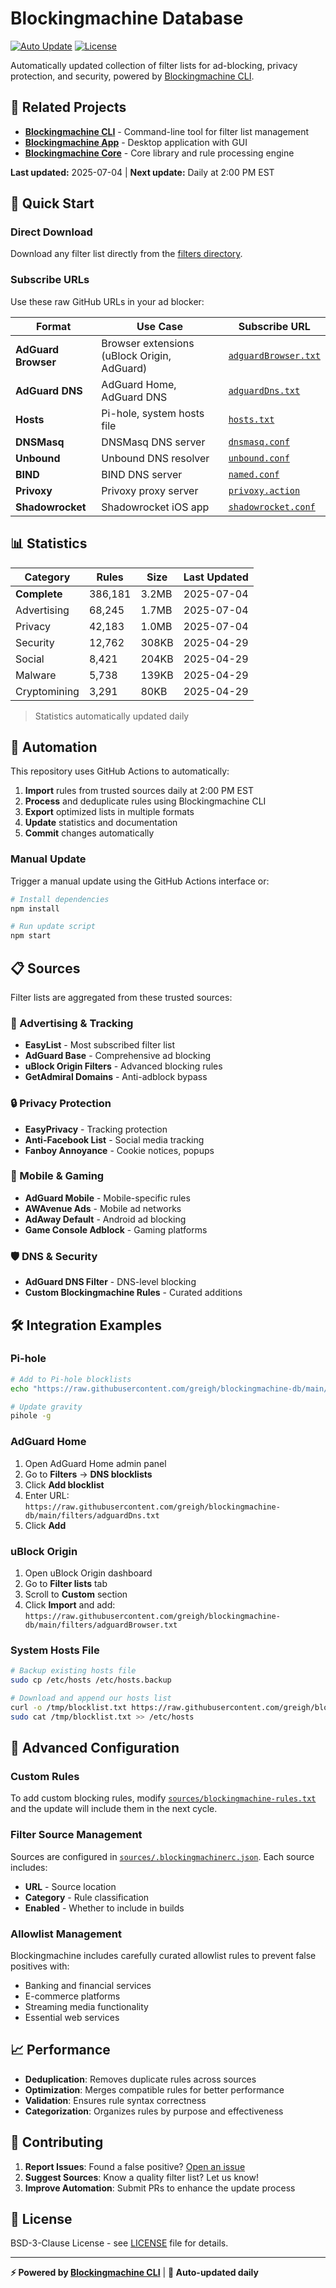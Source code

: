 # Blockingmachine Database

[![Auto Update](https://github.com/greigh/blockingmachine-db/actions/workflows/update-filters.yml/badge.svg)](https://github.com/greigh/blockingmachine-db/actions/workflows/update-filters.yml)
[![License](https://img.shields.io/badge/license-BSD--3--Clause-blue.svg)](LICENSE)

Automatically updated collection of filter lists for ad-blocking, privacy protection, and security, powered by [Blockingmachine CLI](https://github.com/greigh/blockingmachine-cli).

## 🔗 Related Projects

- **[Blockingmachine CLI](https://github.com/greigh/blockingmachine-cli)** - Command-line tool for filter list management
- **[Blockingmachine App](https://github.com/greigh/blockingmachine)** - Desktop application with GUI
- **[Blockingmachine Core](https://github.com/greigh/blockingmachine-core)** - Core library and rule processing engine

**Last updated:** 2025-07-04 | **Next update:** Daily at 2:00 PM EST

## 🚀 Quick Start

### Direct Download

Download any filter list directly from the [filters directory](./filters/).

### Subscribe URLs

Use these raw GitHub URLs in your ad blocker:

| Format | Use Case | Subscribe URL |
|--------|----------|---------------|
| **AdGuard Browser** | Browser extensions (uBlock Origin, AdGuard) | [`adguardBrowser.txt`](https://raw.githubusercontent.com/greigh/blockingmachine-db/main/filters/adguardBrowser.txt) |
| **AdGuard DNS** | AdGuard Home, AdGuard DNS | [`adguardDns.txt`](https://raw.githubusercontent.com/greigh/blockingmachine-db/main/filters/adguardDns.txt) |
| **Hosts** | Pi-hole, system hosts file | [`hosts.txt`](https://raw.githubusercontent.com/greigh/blockingmachine-db/main/filters/hosts.txt) |
| **DNSMasq** | DNSMasq DNS server | [`dnsmasq.conf`](https://raw.githubusercontent.com/greigh/blockingmachine-db/main/filters/dnsmasq.conf) |
| **Unbound** | Unbound DNS resolver | [`unbound.conf`](https://raw.githubusercontent.com/greigh/blockingmachine-db/main/filters/unbound.conf) |
| **BIND** | BIND DNS server | [`named.conf`](https://raw.githubusercontent.com/greigh/blockingmachine-db/main/filters/named.conf) |
| **Privoxy** | Privoxy proxy server | [`privoxy.action`](https://raw.githubusercontent.com/greigh/blockingmachine-db/main/filters/privoxy.action) |
| **Shadowrocket** | Shadowrocket iOS app | [`shadowrocket.conf`](https://raw.githubusercontent.com/greigh/blockingmachine-db/main/filters/shadowrocket.conf) |

## 📊 Statistics

| Category | Rules | Size | Last Updated |
|----------|-------|------|--------------|
| **Complete** | 386,181 | 3.2MB | 2025-07-04 |
| Advertising | 68,245 | 1.7MB | 2025-07-04 |
| Privacy | 42,183 | 1.0MB | 2025-07-04 |
| Security | 12,762 | 308KB | 2025-04-29 |
| Social | 8,421 | 204KB | 2025-04-29 |
| Malware | 5,738 | 139KB | 2025-04-29 |
| Cryptomining | 3,291 | 80KB | 2025-04-29 |

> Statistics automatically updated daily

## 🔄 Automation

This repository uses GitHub Actions to automatically:

1. **Import** rules from trusted sources daily at 2:00 PM EST
2. **Process** and deduplicate rules using Blockingmachine CLI  
3. **Export** optimized lists in multiple formats
4. **Update** statistics and documentation
5. **Commit** changes automatically

### Manual Update

Trigger a manual update using the GitHub Actions interface or:

```bash
# Install dependencies
npm install

# Run update script
npm start
```

## 📋 Sources

Filter lists are aggregated from these trusted sources:

### 🎯 Advertising & Tracking

- **EasyList** - Most subscribed filter list
- **AdGuard Base** - Comprehensive ad blocking
- **uBlock Origin Filters** - Advanced blocking rules
- **GetAdmiral Domains** - Anti-adblock bypass

### 🔒 Privacy Protection

- **EasyPrivacy** - Tracking protection
- **Anti-Facebook List** - Social media tracking
- **Fanboy Annoyance** - Cookie notices, popups

### 📱 Mobile & Gaming

- **AdGuard Mobile** - Mobile-specific rules
- **AWAvenue Ads** - Mobile ad networks
- **AdAway Default** - Android ad blocking
- **Game Console Adblock** - Gaming platforms

### 🛡️ DNS & Security

- **AdGuard DNS Filter** - DNS-level blocking
- **Custom Blockingmachine Rules** - Curated additions

## 🛠️ Integration Examples

### Pi-hole

```bash
# Add to Pi-hole blocklists
echo "https://raw.githubusercontent.com/greigh/blockingmachine-db/main/filters/hosts.txt" | sudo tee -a /etc/pihole/adlists.list

# Update gravity
pihole -g
```

### AdGuard Home

1. Open AdGuard Home admin panel
2. Go to **Filters** → **DNS blocklists**  
3. Click **Add blocklist**
4. Enter URL: `https://raw.githubusercontent.com/greigh/blockingmachine-db/main/filters/adguardDns.txt`
5. Click **Add**

### uBlock Origin

1. Open uBlock Origin dashboard
2. Go to **Filter lists** tab
3. Scroll to **Custom** section
4. Click **Import** and add: `https://raw.githubusercontent.com/greigh/blockingmachine-db/main/filters/adguardBrowser.txt`

### System Hosts File

```bash
# Backup existing hosts file
sudo cp /etc/hosts /etc/hosts.backup

# Download and append our hosts list
curl -o /tmp/blocklist.txt https://raw.githubusercontent.com/greigh/blockingmachine-db/main/filters/hosts.txt
sudo cat /tmp/blocklist.txt >> /etc/hosts
```

## 🔧 Advanced Configuration

### Custom Rules

To add custom blocking rules, modify [`sources/blockingmachine-rules.txt`](./sources/blockingmachine-rules.txt) and the update will include them in the next cycle.

### Filter Source Management

Sources are configured in [`sources/.blockingmachinerc.json`](./sources/.blockingmachinerc.json). Each source includes:

- **URL** - Source location
- **Category** - Rule classification  
- **Enabled** - Whether to include in builds

### Allowlist Management

Blockingmachine includes carefully curated allowlist rules to prevent false positives with:

- Banking and financial services
- E-commerce platforms  
- Streaming media functionality
- Essential web services

## 📈 Performance

- **Deduplication**: Removes duplicate rules across sources
- **Optimization**: Merges compatible rules for better performance  
- **Validation**: Ensures rule syntax correctness
- **Categorization**: Organizes rules by purpose and effectiveness

## 🤝 Contributing

1. **Report Issues**: Found a false positive? [Open an issue](https://github.com/greigh/blockingmachine-db/issues)
2. **Suggest Sources**: Know a quality filter list? Let us know!
3. **Improve Automation**: Submit PRs to enhance the update process

## 📜 License

BSD-3-Clause License - see [LICENSE](LICENSE) file for details.

---

**⚡ Powered by [Blockingmachine CLI](https://github.com/greigh/blockingmachine-cli)** | **🤖 Auto-updated daily**
